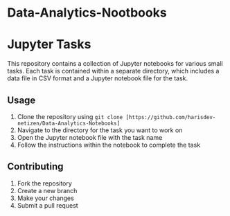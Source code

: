 # Data-Analytics-Nootbooks

# Jupyter Tasks

This repository contains a collection of Jupyter notebooks for various small tasks. Each task is contained within a separate directory, which includes a data file in CSV format and a Jupyter notebook file for the task.

## Usage

1. Clone the repository using `git clone [https://github.com/harisdev-netizen/Data-Analytics-Notebooks]`
2. Navigate to the directory for the task you want to work on
3. Open the Jupyter notebook file with the task name
4. Follow the instructions within the notebook to complete the task

## Contributing

1. Fork the repository
2. Create a new branch
3. Make your changes
4. Submit a pull request